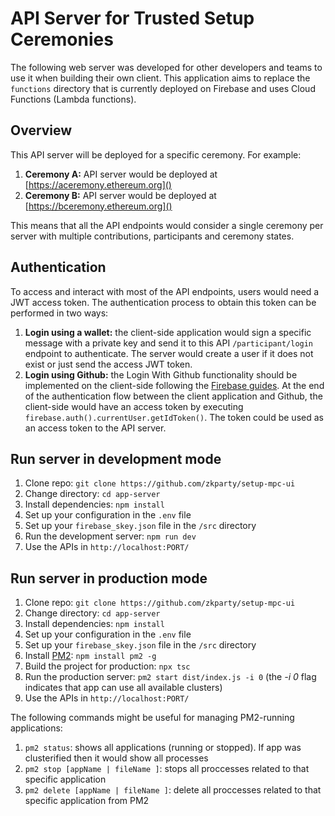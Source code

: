# **API Server for Trusted Setup Ceremonies**

The following web server was developed for other developers and teams to use it when building their own client. This application aims to replace the ```functions``` directory that is currently deployed on Firebase and uses Cloud Functions (Lambda functions).

## **Overview**
This API server will be deployed for a specific ceremony. For example:

1. **Ceremony A:** API server would be deployed at [https://aceremony.ethereum.org]()
2. **Ceremony B:** API server would be deployed at [https://bceremony.ethereum.org]()

This means that all the API endpoints would consider a single ceremony per server with multiple contributions, participants and ceremony states.

## **Authentication**
To access and interact with most of the API endpoints, users would need a JWT access token. The authentication process to obtain this token can be performed in two ways:
1. **Login using a wallet:** the client-side application would sign a specific message with a private key and send it to this API ```/participant/login``` endpoint to authenticate. The server would create a user if it does not exist or just send the access JWT token.
2. **Login using Github:** the Login With Github functionality should be implemented on the client-side following the [Firebase guides](https://firebase.google.com/docs/auth/web/github-auth). At the end of the authentication flow between the client application and Github, the client-side would have an access token by executing ```firebase.auth().currentUser.getIdToken()```. The token could be used as an access token to the API server.

## **Run server in development mode**
1. Clone repo: ```git clone https://github.com/zkparty/setup-mpc-ui```
2. Change directory: ```cd app-server```
3. Install dependencies: ```npm install```
4. Set up your configuration in the ```.env``` file
5. Set up your ```firebase_skey.json``` file in the ```/src``` directory
6. Run the development server: ```npm run dev```
7. Use the APIs in ```http://localhost:PORT/```

## **Run server in production mode**
1. Clone repo: ```git clone https://github.com/zkparty/setup-mpc-ui```
2. Change directory: ```cd app-server```
3. Install dependencies: ```npm install```
4. Set up your configuration in the ```.env``` file
5. Set up your ```firebase_skey.json``` file in the ```/src``` directory
6. Install [PM2](https://pm2.keymetrics.io/): ```npm install pm2 -g```
7. Build the project for production: ```npx tsc```
8. Run the production server: ```pm2 start dist/index.js -i 0``` (the *-i 0* flag indicates that app can use all available clusters)
9.  Use the APIs in ```http://localhost:PORT/```

The following commands might be useful for managing PM2-running applications:
1. ```pm2 status```: shows all applications (running or stopped). If app was clusterified then it would show all processes
2. ```pm2 stop [appName | fileName ]```: stops all proccesses related to that specific application
3. ```pm2 delete [appName | fileName ]```: delete all proccesses related to that specific application from PM2